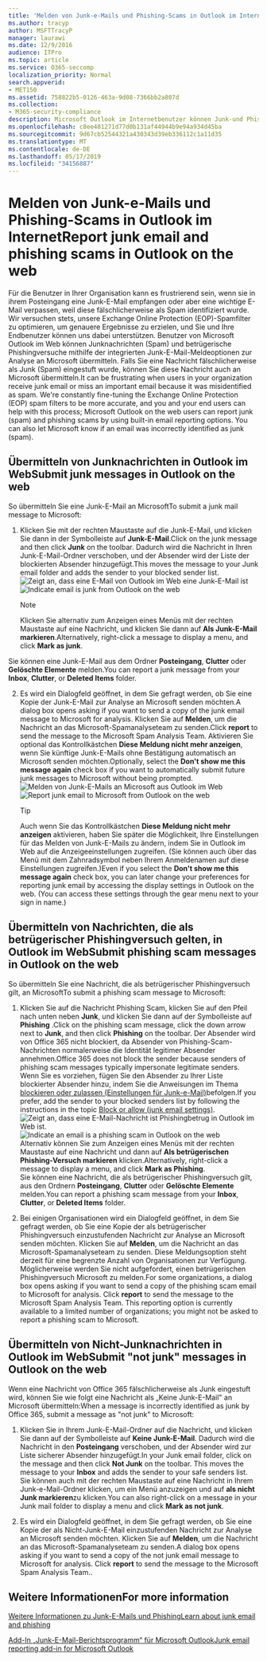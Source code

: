 ```yaml
---
title: 'Melden von Junk-e-Mails und Phishing-Scams in Outlook im Internet '
ms.author: tracyp
author: MSFTTracyP
manager: laurawi
ms.date: 12/9/2016
audience: ITPro
ms.topic: article
ms.service: O365-seccomp
localization_priority: Normal
search.appverid:
- MET150
ms.assetid: 758822b5-0126-463a-9d08-7366bb2a807d
ms.collection:
- M365-security-compliance
description: Microsoft Outlook im Internetbenutzer können Junk-und Phishing-Scams mithilfe integrierter e-Mail-Berichterstellungsoptionen melden. Sie können Microsoft auch informieren, ob eine e-Mail fälschlicherweise als Junk (Spam) identifiziert wurde.
ms.openlocfilehash: c8ee481271d77d0b131af44944b9e94a934d45ba
ms.sourcegitcommit: 9d67cb52544321a430343d39eb336112c1a11d35
ms.translationtype: MT
ms.contentlocale: de-DE
ms.lasthandoff: 05/17/2019
ms.locfileid: "34156887"
---
```

# <a name="report-junk-email-and-phishing-scams-in-outlook-on-the-web"></a><span data-ttu-id="34561-104">Melden von Junk-e-Mails und Phishing-Scams in Outlook im Internet</span><span class="sxs-lookup"><span data-stu-id="34561-104">Report junk email and phishing scams in Outlook on the web</span></span> 

<span data-ttu-id="34561-p102">Für die Benutzer in Ihrer Organisation kann es frustrierend sein, wenn sie in ihrem Posteingang eine Junk-E-Mail empfangen oder aber eine wichtige E-Mail verpassen, weil diese fälschlicherweise als Spam identifiziert wurde. Wir versuchen stets, unsere Exchange Online Protection (EOP)-Spamfilter zu optimieren, um genauere Ergebnisse zu erzielen, und Sie und Ihre Endbenutzer können uns dabei unterstützen. Benutzer von Microsoft Outlook im Web können Junknachrichten (Spam) und betrügerische Phishingversuche mithilfe der integrierten Junk-E-Mail-Meldeoptionen zur Analyse an Microsoft übermitteln. Falls Sie eine Nachricht fälschlicherweise als Junk (Spam) eingestuft wurde, können Sie diese Nachricht auch an Microsoft übermitteln.</span><span class="sxs-lookup"><span data-stu-id="34561-p102">It can be frustrating when users in your organization receive junk email or miss an important email because it was misidentified as spam. We're constantly fine-tuning the Exchange Online Protection (EOP) spam filters to be more accurate, and you and your end users can help with this process; Microsoft Outlook on the web users can report junk (spam) and phishing scams by using built-in email reporting options. You can also let Microsoft know if an email was incorrectly identified as junk (spam).</span></span>
  
## <a name="submit-junk-messages-in-outlook-on-the-web"></a><span data-ttu-id="34561-108">Übermitteln von Junknachrichten in Outlook im Web</span><span class="sxs-lookup"><span data-stu-id="34561-108">Submit junk messages in Outlook on the web</span></span>

<span data-ttu-id="34561-109">So übermitteln Sie eine Junk-E-Mail an Microsoft</span><span class="sxs-lookup"><span data-stu-id="34561-109">To submit a junk mail message to Microsoft:</span></span>
  
1. <span data-ttu-id="34561-110">Klicken Sie mit der rechten Maustaste auf die Junk-E-Mail, und klicken Sie dann in der Symbolleiste auf **Junk-E-Mail**.</span><span class="sxs-lookup"><span data-stu-id="34561-110">Click on the junk message and then click **Junk** on the toolbar.</span></span> <span data-ttu-id="34561-111">Dadurch wird die Nachricht in Ihren Junk-E-Mail-Ordner verschoben, und der Absender wird der Liste der blockierten Absender hinzugefügt.</span><span class="sxs-lookup"><span data-stu-id="34561-111">This moves the message to your Junk email folder and adds the sender to your blocked sender list.</span></span> 
    <span data-ttu-id="34561-112">![Zeigt an, dass eine E-Mail von Outlook im Web eine Junk-E-Mail ist](media/a10ae792-aab6-4374-a041-6c3f732eb2e3.png)</span><span class="sxs-lookup"><span data-stu-id="34561-112">![Indicate email is junk from Outlook on the web](media/a10ae792-aab6-4374-a041-6c3f732eb2e3.png)</span></span>
  
    > [!NOTE]
    > <span data-ttu-id="34561-113">Klicken Sie alternativ zum Anzeigen eines Menüs mit der rechten Maustaste auf eine Nachricht, und klicken Sie dann auf **Als Junk-E-Mail markieren**.</span><span class="sxs-lookup"><span data-stu-id="34561-113">Alternatively, right-click a message to display a menu, and click **Mark as junk**.</span></span> 
  
<span data-ttu-id="34561-114">Sie können eine Junk-E-Mail aus dem Ordner **Posteingang**, **Clutter** oder **Gelöschte Elemente** melden.</span><span class="sxs-lookup"><span data-stu-id="34561-114">You can report a junk message from your **Inbox**, **Clutter**, or **Deleted Items** folder.</span></span> 
  
2. <span data-ttu-id="34561-115">Es wird ein Dialogfeld geöffnet, in dem Sie gefragt werden, ob Sie eine Kopie der Junk-E-Mail zur Analyse an Microsoft senden möchten.</span><span class="sxs-lookup"><span data-stu-id="34561-115">A dialog box opens asking if you want to send a copy of the junk email message to Microsoft for analysis.</span></span> <span data-ttu-id="34561-116">Klicken Sie auf **Melden**, um die Nachricht an das Microsoft-Spamanalyseteam zu senden.</span><span class="sxs-lookup"><span data-stu-id="34561-116">Click **report** to send the message to the Microsoft Spam Analysis Team.</span></span> <span data-ttu-id="34561-117">Aktivieren Sie optional das Kontrollkästchen **Diese Meldung nicht mehr anzeigen**, wenn Sie künftige Junk-E-Mails ohne Bestätigung automatisch an Microsoft senden möchten.</span><span class="sxs-lookup"><span data-stu-id="34561-117">Optionally, select the **Don't show me this message again** check box if you want to automatically submit future junk messages to Microsoft without being prompted.</span></span> 
    <span data-ttu-id="34561-118">![Melden von Junk-E-Mails an Microsoft aus Outlook im Web](media/e8d3a9f9-6eb6-4309-ba6d-643dffdb6a33.png)</span><span class="sxs-lookup"><span data-stu-id="34561-118">![Report junk email to Microsoft from Outlook on the web](media/e8d3a9f9-6eb6-4309-ba6d-643dffdb6a33.png)</span></span>
  
    > [!TIP]
    > <span data-ttu-id="34561-p105">Auch wenn Sie das Kontrollkästchen **Diese Meldung nicht mehr anzeigen** aktivieren, haben Sie später die Möglichkeit, Ihre Einstellungen für das Melden von Junk-E-Mails zu ändern, indem Sie in Outlook im Web auf die Anzeigeeinstellungen zugreifen. (Sie können auch über das Menü mit dem Zahnradsymbol neben Ihrem Anmeldenamen auf diese Einstellungen zugreifen.)</span><span class="sxs-lookup"><span data-stu-id="34561-p105">Even if you select the **Don't show me this message again** check box, you can later change your preferences for reporting junk email by accessing the display settings in Outlook on the web. (You can access these settings through the gear menu next to your sign in name.)</span></span> 
  
## <a name="submit-phishing-scam-messages-in-outlook-on-the-web"></a><span data-ttu-id="34561-121">Übermitteln von Nachrichten, die als betrügerischer Phishingversuch gelten, in Outlook im Web</span><span class="sxs-lookup"><span data-stu-id="34561-121">Submit phishing scam messages in Outlook on the web</span></span>

<span data-ttu-id="34561-122">So übermitteln Sie eine Nachricht, die als betrügerischer Phishingversuch gilt, an Microsoft</span><span class="sxs-lookup"><span data-stu-id="34561-122">To submit a phishing scam message to Microsoft:</span></span>
  
1. <span data-ttu-id="34561-123">Klicken Sie auf die Nachricht Phishing Scam, klicken Sie auf den Pfeil nach unten neben **Junk**, und klicken Sie dann auf der Symbolleiste auf **Phishing** .</span><span class="sxs-lookup"><span data-stu-id="34561-123">Click on the phishing scam message, click the down arrow next to **Junk**, and then click **Phishing** on the toolbar.</span></span> <span data-ttu-id="34561-124">Der Absender wird von Office 365 nicht blockiert, da Absender von Phishing-Scam-Nachrichten normalerweise die Identität legitimer Absender annehmen.</span><span class="sxs-lookup"><span data-stu-id="34561-124">Office 365 does not block the sender because senders of phishing scam messages typically impersonate legitimate senders.</span></span> <span data-ttu-id="34561-125">Wenn Sie es vorziehen, fügen Sie den Absender zu Ihrer Liste blockierter Absender hinzu, indem Sie die Anweisungen im Thema [blockieren oder zulassen (Einstellungen für Junk-e-Mail)](https://go.microsoft.com/fwlink/?LinkId=627572)befolgen.</span><span class="sxs-lookup"><span data-stu-id="34561-125">If you prefer, add the sender to your blocked senders list by following the instructions in the topic [Block or allow (junk email settings)](https://go.microsoft.com/fwlink/?LinkId=627572).</span></span> 
    <span data-ttu-id="34561-126">![Zeigt an, dass eine E-Mail-Nachricht ist Phishingbetrug in Outlook im Web ist.](media/959bb577-341c-41ee-a159-e46600b2cf8a.png)</span><span class="sxs-lookup"><span data-stu-id="34561-126">![Indicate an email is a phishing scam in Outlook on the web](media/959bb577-341c-41ee-a159-e46600b2cf8a.png)</span></span><br/><span data-ttu-id="34561-127">Alternativ können Sie zum Anzeigen eines Menüs mit der rechten Maustaste auf eine Nachricht und dann auf **Als betrügerischen Phishing-Versuch markieren** klicken.</span><span class="sxs-lookup"><span data-stu-id="34561-127">Alternatively, right-click a message to display a menu, and click **Mark as Phishing**.</span></span><br/><span data-ttu-id="34561-128">Sie können eine Nachricht, die als betrügerischer Phishingversuch gilt, aus den Ordnern **Posteingang**, **Clutter** oder **Gelöschte Elemente** melden.</span><span class="sxs-lookup"><span data-stu-id="34561-128">You can report a phishing scam message from your **Inbox**, **Clutter**, or **Deleted Items** folder.</span></span> 
  
2. <span data-ttu-id="34561-p107">Bei einigen Organisationen wird ein Dialogfeld geöffnet, in dem Sie gefragt werden, ob Sie eine Kopie der als betrügerischer Phishingversuch einzustufenden Nachricht zur Analyse an Microsoft senden möchten. Klicken Sie auf **Melden**, um die Nachricht an das Microsoft-Spamanalyseteam zu senden. Diese Meldungsoption steht derzeit für eine begrenzte Anzahl von Organisationen zur Verfügung. Möglicherweise werden Sie nicht aufgefordert, einen betrügerischen Phishingversuch Microsoft zu melden.</span><span class="sxs-lookup"><span data-stu-id="34561-p107">For some organizations, a dialog box opens asking if you want to send a copy of the phishing scam email to Microsoft for analysis. Click **report** to send the message to the Microsoft Spam Analysis Team. This reporting option is currently available to a limited number of organizations; you might not be asked to report a phishing scam to Microsoft.</span></span> 
    
## <a name="submit-not-junk-messages-in-outlook-on-the-web"></a><span data-ttu-id="34561-132">Übermitteln von Nicht-Junknachrichten in Outlook im Web</span><span class="sxs-lookup"><span data-stu-id="34561-132">Submit "not junk" messages in Outlook on the web</span></span>

<span data-ttu-id="34561-133">Wenn eine Nachricht von Office 365 fälschlicherweise als Junk eingestuft wird, können Sie wie folgt eine Nachricht als „Keine Junk-E-Mail" an Microsoft übermitteln:</span><span class="sxs-lookup"><span data-stu-id="34561-133">When a message is incorrectly identified as junk by Office 365, submit a message as "not junk" to Microsoft:</span></span>
  
1. <span data-ttu-id="34561-p108">Klicken Sie in Ihrem Junk-E-Mail-Ordner auf die Nachricht, und klicken Sie dann auf der Symbolleiste auf **Keine Junk-E-Mail**. Dadurch wird die Nachricht in den **Posteingang** verschoben, und der Absender wird zur Liste sicherer Absender hinzugefügt.</span><span class="sxs-lookup"><span data-stu-id="34561-p108">In your Junk email folder, click on the message and then click **Not Junk** on the toolbar. This moves the message to your **Inbox** and adds the sender to your safe senders list. </span></span><br/><span data-ttu-id="34561-136">Sie können auch mit der rechten Maustaste auf eine Nachricht in Ihrem Junk-e-Mail-Ordner klicken, um ein Menü anzuzeigen und auf **als nicht Junk markieren**zu klicken.</span><span class="sxs-lookup"><span data-stu-id="34561-136">You can also right-click on a message in your Junk mail folder to display a menu and click **Mark as not junk**.</span></span> 
  
2. <span data-ttu-id="34561-p109">Es wird ein Dialogfeld geöffnet, in dem Sie gefragt werden, ob Sie eine Kopie der als Nicht-Junk-E-Mail einzustufenden Nachricht zur Analyse an Microsoft senden möchten. Klicken Sie auf **Melden**, um die Nachricht an das Microsoft-Spamanalyseteam zu senden.</span><span class="sxs-lookup"><span data-stu-id="34561-p109">A dialog box opens asking if you want to send a copy of the not junk email message to Microsoft for analysis. Click **report** to send the message to the Microsoft Spam Analysis Team..</span></span> 
    
## <a name="for-more-information"></a><span data-ttu-id="34561-139">Weitere Informationen</span><span class="sxs-lookup"><span data-stu-id="34561-139">For more information</span></span>

[<span data-ttu-id="34561-140">Weitere Informationen zu Junk-E-Mails und Phishing</span><span class="sxs-lookup"><span data-stu-id="34561-140">Learn about junk email and phishing</span></span>](https://go.microsoft.com/fwlink/p/?LinkId=270068)

[<span data-ttu-id="34561-141">Add-In „Junk-E-Mail-Berichtsprogramm“ für Microsoft Outlook</span><span class="sxs-lookup"><span data-stu-id="34561-141">Junk email reporting add-in for Microsoft Outlook</span></span>](https://docs.microsoft.com/en-us/office365/securitycompliance/junk-email-reporting-add-in-for-microsoft-outlook)
  
  

